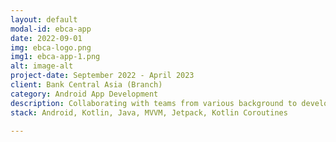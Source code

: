 ```yaml
---
layout: default
modal-id: ebca-app
date: 2022-09-01
img: ebca-logo.png
img1: ebca-app-1.png
alt: image-alt
project-date: September 2022 - April 2023
client: Bank Central Asia (Branch)
category: Android App Development
description: Collaborating with teams from various background to develop BCA E-Branch Android app. BCA E-Branch Android app is a digital banking application from Bank Central Asia (BCA) designed to modernize the in-branch experience for customers. This app helps streamline banking processes by allowing users to perform several branch-related activities directly from their smartphones, minimizing physical contact and wait time.  You can see this app <a href="https://play.google.com/store/apps/details?id=com.bca.smartbranch&hl=id">here</a>
stack: Android, Kotlin, Java, MVVM, Jetpack, Kotlin Coroutines

---
```

